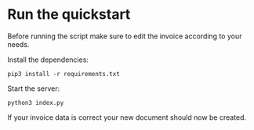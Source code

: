 # Run the quickstart

Before running the script make sure to edit the invoice according to your needs.

Install the dependencies:
```
pip3 install -r requirements.txt 
```

Start the server:
```
python3 index.py
```

If your invoice data is correct your new document should now be created.